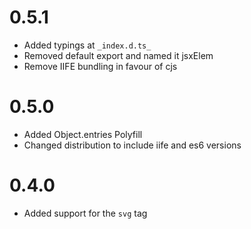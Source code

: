 # 0.5.1
* Added typings at `_index.d.ts_`
* Removed default export and named it jsxElem
* Remove IIFE bundling in favour of cjs

# 0.5.0

* Added Object.entries Polyfill
* Changed distribution to include iife and es6 versions

# 0.4.0

* Added support for the `svg` tag
